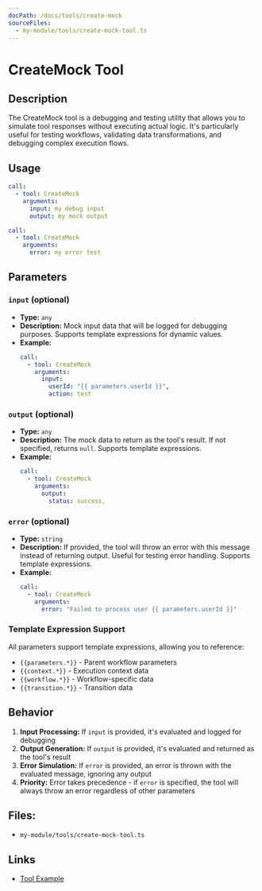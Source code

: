 ```yaml
---
docPath: /docs/tools/create-mock
sourceFiles: 
  - my-module/tools/create-mock-tool.ts
---
```


# CreateMock Tool

## Description
The CreateMock tool is a debugging and testing utility that allows you to simulate tool responses without executing actual logic. It's particularly useful for testing workflows, validating data transformations, and debugging complex execution flows.

## Usage
```yaml
call:
  - tool: CreateMock
    arguments:
      input: my debug input
      output: my mock output
```

```yaml
call:
  - tool: CreateMock
    arguments:
      error: my error test
```

## Parameters

### `input` (optional)
- **Type:** `any`
- **Description:** Mock input data that will be logged for debugging purposes. Supports template expressions for dynamic values.
- **Example:**
  ```yaml
  call:
    - tool: CreateMock
      arguments:
        input:
          userId: "{{ parameters.userId }}",
          action: test
  ```

### `output` (optional)
- **Type:** `any`
- **Description:** The mock data to return as the tool's result. If not specified, returns `null`. Supports template expressions.
- **Example:**
  ```yaml
  call:
    - tool: CreateMock
      arguments:
        output:
          status: success,
  ```

### `error` (optional)
- **Type:** `string`
- **Description:** If provided, the tool will throw an error with this message instead of returning output. Useful for testing error handling. Supports template expressions.
- **Example:**
  ```yaml
  call:
    - tool: CreateMock
      arguments:
        error: "Failed to process user {{ parameters.userId }}"
  ```

### Template Expression Support
All parameters support template expressions, allowing you to reference:
- `{{parameters.*}}` - Parent workflow parameters
- `{{context.*}}` - Execution context data
- `{{workflow.*}}` - Workflow-specific data
- `{{transition.*}}` - Transition data

## Behavior

1. **Input Processing:** If `input` is provided, it's evaluated and logged for debugging
2. **Output Generation:** If `output` is provided, it's evaluated and returned as the tool's result
3. **Error Simulation:** If `error` is provided, an error is thrown with the evaluated message, ignoring any output
4. **Priority:** Error takes precedence - if `error` is specified, the tool will always throw an error regardless of other parameters

## Files:
- `my-module/tools/create-mock-tool.ts`

## Links
- [Tool Example](/docs)
